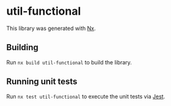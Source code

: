 # util-functional

This library was generated with [Nx](https://nx.dev).

## Building

Run `nx build util-functional` to build the library.

## Running unit tests

Run `nx test util-functional` to execute the unit tests via [Jest](https://jestjs.io).
